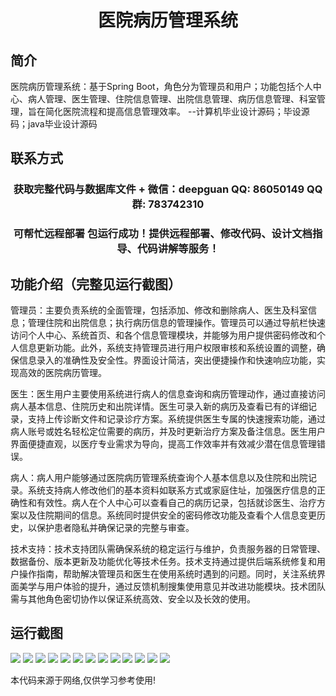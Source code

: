 <p><h1 align="center">医院病历管理系统</h1></p>

## 简介
医院病历管理系统：基于Spring Boot，角色分为管理员和用户；功能包括个人中心、病人管理、医生管理、住院信息管理、出院信息管理、病历信息管理、科室管理，旨在简化医院流程和提高信息管理效率。    --计算机毕业设计源码；毕设源码；java毕业设计源码


## 联系方式
<p><h3 align="center">获取完整代码与数据库文件 + 微信：deepguan QQ: 86050149 QQ群: 783742310</h3></p>
<p><h3 align="center">可帮忙远程部署 包运行成功！提供远程部署、修改代码、设计文档指导、代码讲解等服务！</h3></p>

## 功能介绍（完整见运行截图）
管理员：主要负责系统的全面管理，包括添加、修改和删除病人、医生及科室信息；管理住院和出院信息；执行病历信息的管理操作。管理员可以通过导航栏快速访问个人中心、系统首页、和各个信息管理模块，并能够为用户提供密码修改和个人信息更新功能。此外，系统支持管理员进行用户权限审核和系统设置的调整，确保信息录入的准确性及安全性。界面设计简洁，突出便捷操作和快速响应功能，实现高效的医院病历管理。

医生：医生用户主要使用系统进行病人的信息查询和病历管理动作，通过直接访问病人基本信息、住院历史和出院详情。医生可录入新的病历及查看已有的详细记录，支持上传诊断文件和记录诊疗方案。系统提供医生专属的快速搜索功能，通过病人账号或姓名轻松定位需要的病历，并及时更新治疗方案及备注信息。医生用户界面便捷直观，以医疗专业需求为导向，提高工作效率并有效减少潜在信息管理错误。

病人：病人用户能够通过医院病历管理系统查询个人基本信息以及住院和出院记录。系统支持病人修改他们的基本资料如联系方式或家庭住址，加强医疗信息的正确性和有效性。病人在个人中心可以查看自己的病历记录，包括就诊医生、治疗方案以及住院期间的信息。系统同时提供安全的密码修改功能及查看个人信息变更历史，以保护患者隐私并确保记录的完整与审查。

技术支持：技术支持团队需确保系统的稳定运行与维护，负责服务器的日常管理、数据备份、版本更新及功能优化等技术任务。技术支持通过提供后端系统修复和用户操作指南，帮助解决管理员和医生在使用系统时遇到的问题。同时，关注系统界面美学与用户体验的提升，通过反馈机制搜集使用意见并改进功能模块。技术团队需与其他角色密切协作以保证系统高效、安全以及长效的使用。


## 运行截图
![](img/001.jpg)
![](img/002.jpg)
![](img/003.jpg)
![](img/004.jpg)
![](img/005.jpg)
![](img/006.jpg)
![](img/007.jpg)
![](img/008.jpg)
![](img/009.jpg)
![](img/010.jpg)
![](img/011.jpg)
![](img/012.jpg)
![](img/013.jpg)

<p>本代码来源于网络,仅供学习参考使用!</p>
